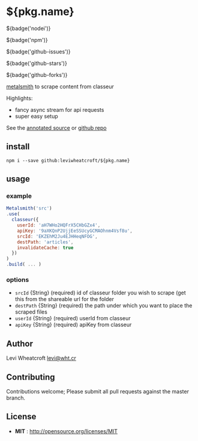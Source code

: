 # ${pkg.name}

${badge('nodei')}

${badge('npm')}

${badge('github-issues')}

${badge('github-stars')}

${badge('github-forks')}

[metalsmith](https://metalsmith.io) to scrape content from classeur

Highlights:

 * fancy async stream for api requests
 * super easy setup

See the [annotated source][annotated source] or [github repo][github repo]

## install

`npm i --save github:leviwheatcroft/${pkg.name}`

## usage


### example

```javascript
Metalsmith('src')
.use(
  classeur({
    userId: 'aH7WHo2HQFrX5CHbGZx4',
    apiKey: '9aXKQnP2UjjEeSSUcyGCMAOhnm4Vsf8u',
    srcId: 'EKZEhM2Ju4EJHHeqNFOG',
    destPath: 'articles',
    invalidateCache: true
  })
)
.build( ... )
```

### options

 * `srcId` {String} (required) id of classeur folder you wish to scrape (get this from the shareable url for the folder
 * `destPath` {String} (required) the path under which you want to place the scraped files
 * `userId` {String} (required) userId from classeur
 * `apiKey` {String} (required) apiKey from classeur

## Author

Levi Wheatcroft <levi@wht.cr>

## Contributing

Contributions welcome; Please submit all pull requests against the master
branch.

## License

 - **MIT** : http://opensource.org/licenses/MIT

[annotated source]: https://leviwheatcroft.github.io/${pkg.name} "fancy annotated source"
[github repo]: https://github.com/leviwheatcroft/${pkg.name} "github repo"
